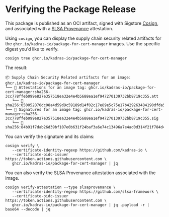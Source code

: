 # Verifying the Package Release

This package is published as an OCI artifact, signed with Sigstore [Cosign](https://docs.sigstore.dev/cosign/overview), and associated with a [SLSA Provenance](https://slsa.dev/provenance) attestation.

Using `cosign`, you can display the supply chain security related artifacts for the `ghcr.io/kadras-io/package-for-cert-manager` images. Use the specific digest you'd like to verify.

```shell
cosign tree ghcr.io/kadras-io/package-for-cert-manager
```

The result:

```shell
📦 Supply Chain Security Related artifacts for an image: ghcr.io/kadras-io/package-for-cert-manager
└── 💾 Attestations for an image tag: ghcr.io/kadras-io/package-for-cert-manager:sha256-3cc778ffeb099e827e357518ea32e4e4b5688ea1ef947270139732bb8719c355.att
   └── 🍒 sha256:050052870dc08a4d59d9c59189d14f02c17e89e5c75e17b429263484190dfda5
└── 🔐 Signatures for an image tag: ghcr.io/kadras-io/package-for-cert-manager:sha256-3cc778ffeb099e827e357518ea32e4e4b5688ea1ef947270139732bb8719c355.sig
   └── 🍒 sha256:84b91f7dab26d39bf107e0b631f24baf3a6e74c13496a7e4ad0d314f21f784d4
```

You can verify the signature and its claims:

```shell
cosign verify \
   --certificate-identity-regexp https://github.com/kadras-io \
   --certificate-oidc-issuer https://token.actions.githubusercontent.com \
   ghcr.io/kadras-io/package-for-cert-manager | jq
```

You can also verify the SLSA Provenance attestation associated with the image.

```shell
cosign verify-attestation --type slsaprovenance \
   --certificate-identity-regexp https://github.com/slsa-framework \
   --certificate-oidc-issuer https://token.actions.githubusercontent.com \
   ghcr.io/kadras-io/package-for-cert-manager | jq .payload -r | base64 --decode | jq
```
